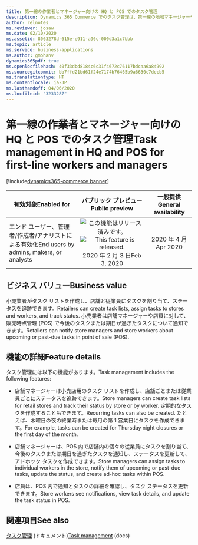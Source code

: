```yaml
---
title: 第一線の作業者とマネージャー向けの HQ と POS でのタスク管理
description: Dynamics 365 Commerce でのタスク管理は、第一線の地域マネージャーや店舗マネージャーおよび作業者の生産性を高めるための機能で、タスク リストの作成、割り当て基準の管理、バック オフィスと販売時点管理 (POS) アプリケーション間でのステータスのシームレスな追跡を可能にします。
author: relnotes
ms.reviewer: josaw
ms.date: 02/10/2020
ms.assetid: 8063278d-615e-e911-a96c-000d3a1c7bbb
ms.topic: article
ms.service: business-applications
ms.author: gmohanv
dynamics365pdf: true
ms.openlocfilehash: 40f33dbd8184c6c31f4672c76117bdcaa6a84992
ms.sourcegitcommit: bb7ffd21bd61f24e7174b76465b9a6630c7decb5
ms.translationtype: HT
ms.contentlocale: ja-JP
ms.lasthandoff: 04/06/2020
ms.locfileid: "3233287"
---
```

# <a name="task-management-in-hq-and-pos-for-first-line-workers-and-managers"></a><span data-ttu-id="00996-103">第一線の作業者とマネージャー向けの HQ と POS でのタスク管理</span><span class="sxs-lookup"><span data-stu-id="00996-103">Task management in HQ and POS for first-line workers and managers</span></span>
[!include[dynamics365-commerce banner](../includes/dynamics365-commerce.md)]

| <span data-ttu-id="00996-104">有効対象</span><span class="sxs-lookup"><span data-stu-id="00996-104">Enabled for</span></span>    |  <span data-ttu-id="00996-105">パブリック プレビュー</span><span class="sxs-lookup"><span data-stu-id="00996-105">Public preview</span></span> | <span data-ttu-id="00996-106">一般提供</span><span class="sxs-lookup"><span data-stu-id="00996-106">General availability</span></span> | 
| ---------- | :----------: |:----------: |
|<span data-ttu-id="00996-107">エンド ユーザー、管理者/作成者/アナリストによる有効化</span><span class="sxs-lookup"><span data-stu-id="00996-107">End users by admins, makers, or analysts</span></span>|<span data-ttu-id="00996-108">![この機能はリリース済みです。](/dynamics365-release-plan/media/green-checkmark.png "この機能はリリース済みです。")</span><span class="sxs-lookup"><span data-stu-id="00996-108">![This feature is released.](/dynamics365-release-plan/media/green-checkmark.png "This feature is released.")</span></span> <span data-ttu-id="00996-109">2020 年 2 月 3 日</span><span class="sxs-lookup"><span data-stu-id="00996-109">Feb 3, 2020</span></span>| <span data-ttu-id="00996-110">2020 年 4 月</span><span class="sxs-lookup"><span data-stu-id="00996-110">Apr 2020</span></span>|


## <a name="business-value"></a><span data-ttu-id="00996-111">ビジネス バリュー</span><span class="sxs-lookup"><span data-stu-id="00996-111">Business value</span></span>
<!-- bv start -->
<span data-ttu-id="00996-112">小売業者がタスク リストを作成し、店舗と従業員にタスクを割り当て、ステータスを追跡できます。</span><span class="sxs-lookup"><span data-stu-id="00996-112">Retailers can create task lists, assign tasks to stores and workers, and track status.</span></span> <span data-ttu-id="00996-113">小売業者は店舗マネージャーや店員に対して、販売時点管理 (POS) で今後のタスクまたは期日が過ぎたタスクについて通知できます。</span><span class="sxs-lookup"><span data-stu-id="00996-113">Retailers can notify store managers and store workers about upcoming or past-due tasks in point of sale (POS).</span></span>
<!-- bv end -->



## <a name="feature-details"></a><span data-ttu-id="00996-114">機能の詳細</span><span class="sxs-lookup"><span data-stu-id="00996-114">Feature details</span></span>
<!--feature detail start -->
<span data-ttu-id="00996-115">タスク管理には以下の機能があります。</span><span class="sxs-lookup"><span data-stu-id="00996-115">Task management includes the following features:</span></span>

- <span data-ttu-id="00996-116">店舗マネージャーは小売店用のタスク リストを作成し、店舗ごとまたは従業員ごとにステータスを追跡できます。</span><span class="sxs-lookup"><span data-stu-id="00996-116">Store managers can create task lists for retail stores and track their status by store or by worker.</span></span> <span data-ttu-id="00996-117">定期的なタスクを作成することもできます。</span><span class="sxs-lookup"><span data-stu-id="00996-117">Recurring tasks can also be created.</span></span> <span data-ttu-id="00996-118">たとえば、木曜日の夜の終業時または毎月の第 1 営業日にタスクを作成できます。</span><span class="sxs-lookup"><span data-stu-id="00996-118">For example, tasks can be created for Thursday night closures or the first day of the month.</span></span> 

- <span data-ttu-id="00996-119">店舗マネージャーは、POS 内で店舗内の個々の従業員にタスクを割り当て、今後のタスクまたは期日を過ぎたタスクを通知し、ステータスを更新して、アドホック タスクを作成できます。</span><span class="sxs-lookup"><span data-stu-id="00996-119">Store managers can assign tasks to individual workers in the store, notify them of upcoming or past-due tasks, update the status, and create ad-hoc tasks within POS.</span></span> 

- <span data-ttu-id="00996-120">店員は、POS 内で通知とタスクの詳細を確認し、タスク ステータスを更新できます。</span><span class="sxs-lookup"><span data-stu-id="00996-120">Store workers see notifications, view task details, and update the task status in POS.</span></span>
<!--feature detail end -->










## <a name="see-also"></a><span data-ttu-id="00996-121">関連項目</span><span class="sxs-lookup"><span data-stu-id="00996-121">See also</span></span>


<!--docs start-->
<span data-ttu-id="00996-122">[タスク管理](https://docs.microsoft.com/dynamics365/commerce/task-mgmt-overview) (ドキュメント)</span><span class="sxs-lookup"><span data-stu-id="00996-122">[Task management](https://docs.microsoft.com/dynamics365/commerce/task-mgmt-overview) (docs)</span></span>
<!--docs end-->

